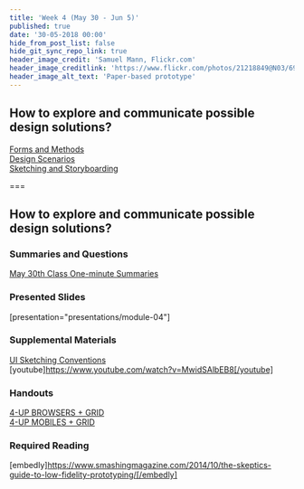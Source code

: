 ```yaml
---
title: 'Week 4 (May 30 - Jun 5)'
published: true
date: '30-05-2018 00:00'
hide_from_post_list: false
hide_git_sync_repo_link: true
header_image_credit: 'Samuel Mann, Flickr.com'
header_image_creditlink: 'https://www.flickr.com/photos/21218849@N03/6968244538/'
header_image_alt_text: 'Paper-based prototype'
---
```


## How to explore and communicate possible design solutions?
[Forms and Methods](../../presentations/module-04#/module-04-4)  
[Design Scenarios](../../presentations/module-04#/module-04-5)  
[Sketching and Storyboarding](../../presentations/module-04#/module-04-6)  

===

## **How to explore and communicate possible design solutions?**

### Summaries and Questions  
[May 30th Class One-minute Summaries](https://canvas.sfu.ca/courses/55288/assignments)

### Presented Slides  
[presentation="presentations/module-04"]

### Supplemental Materials  
[UI Sketching Conventions](https://www.youtube.com/watch?v=MwidSAlbEB8)  
[youtube]https://www.youtube.com/watch?v=MwidSAlbEB8[/youtube]  

### Handouts
[4-UP BROWSERS + GRID](https://canvas.sfu.ca/courses/55288/files)  
[4-UP MOBILES + GRID](https://canvas.sfu.ca/courses/55288/files)  

### Required Reading  
[embedly]https://www.smashingmagazine.com/2014/10/the-skeptics-guide-to-low-fidelity-prototyping/[/embedly]
